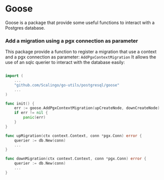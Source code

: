 # Goose

Goose is a package that provide some useful functions to interact with a Postgres database.

### Add a migration using a pgx connection as parameter

This package provide a function to register a migration that use a context and a pgx connection as parameter: `AddPgxContextMigration`
It allows the use of an sqlc querier to interact with the database easily:

```go

import (
    ...
    "github.com/Scalingo/go-utils/postgresql/goose"
    ...
)

func init() {
	err := goose.AddPgxContextMigration(upCreateNode, downCreateNode)
	if err != nil {
		panic(err)
	}
}

func upMigration(ctx context.Context, conn *pgx.Conn) error {
    querier := db.New(conn)
    ...
}

func downMigration(ctx context.Context, conn *pgx.Conn) error {
    querier := db.New(conn)
    ...
}

```
